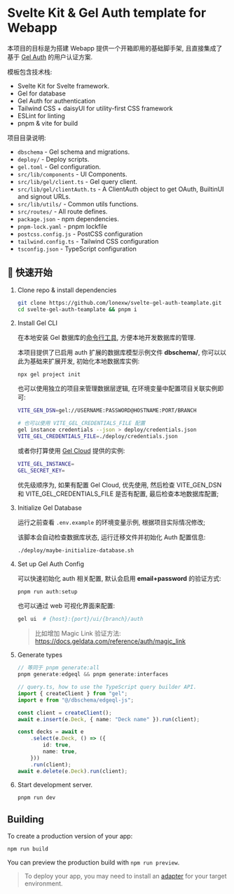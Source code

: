 # Svelte Kit & Gel Auth template for Webapp

本项目的目标是为搭建 Webapp 提供一个开箱即用的基础脚手架, 且直接集成了基于 [Gel Auth](https://zaizhao.github.io/core/gel/auth.html) 的用户认证方案.

模板包含技术栈:
- Svelte Kit for Svelte framework.
- Gel for database
- Gel Auth for authentication
- Tailwind CSS + daisyUI for utility-first CSS framework
- ESLint for linting
- pnpm & vite for build

项目目录说明:
- `dbschema` - Gel schema and migrations.
- `deploy/` - Deploy scripts.
- `gel.toml` - Gel configuration.
- `src/lib/components` - UI Components.
- `src/lib/gel/client.ts` -  Gel query client.
- `src/lib/gel/clientAuth.ts` - A ClientAuth object to get OAuth, BuiltinUI and signout URLs.
- `src/lib/utils/` - Common utils functions.
- `src/routes/` - All route defines.
- `package.json` - npm dependencies.
- `pnpm-lock.yaml` - pnpm lockfile
- `postcss.config.js` - PostCSS configuration
- `tailwind.config.ts` - Tailwind CSS configuration
- `tsconfig.json` - TypeScript configuration

## 🚀 快速开始

1. Clone repo & install dependencies

    ```bash
    git clone https://github.com/lonexw/svelte-gel-auth-teamplate.git
    cd svelte-gel-auth-teamplate && pnpm i
    ```

2. Install Gel CLI

    在本地安装 Gel 数据库的[命令行工具](https://zaizhao.github.io/core/gel/cli.html), 方便本地开发数据库的管理.

    本项目提供了已启用 auth 扩展的数据库模型示例文件 **dbschema/**, 你可以以此为基础来扩展开发, 初始化本地数据库实例:

    ```bash
    npx gel project init
    ```

    也可以使用独立的项目来管理数据层逻辑, 在环境变量中配置项目关联实例即可:

    ```bash
    VITE_GEN_DSN=gel://USERNAME:PASSWORD@HOSTNAME:PORT/BRANCH

    # 也可以使用 VITE_GEL_CREDENTIALS_FILE 配置
    gel instance credentials --json > deploy/credentials.json
    VITE_GEL_CREDENTIALS_FILE=./deploy/credentials.json
    ```

    或者你打算使用 [Gel Cloud](https://docs.geldata.com/cloud) 提供的实例:

    ```bash
    VITE_GEL_INSTANCE=
    GEL_SECRET_KEY=
    ```
    优先级顺序为, 如果有配置 Gel Cloud, 优先使用, 然后检查 VITE_GEN_DSN 和 VITE_GEL_CREDENTIALS_FILE 是否有配置, 最后检查本地数据库配置;
3. Initialize Gel Database

    运行之前查看 `.env.example` 的环境变量示例, 根据项目实际情况修改;

    该脚本会自动检查数据库状态, 运行迁移文件并初始化 Auth 配置信息:

    ```bash
    ./deploy/maybe-initialize-database.sh
    ```

4. Set up Gel Auth Config

    可以快速初始化 auth 相关配置, 默认会启用 **email+password** 的验证方式:

    ```bash
    pnpm run auth:setup
    ```

    也可以通过 web 可视化界面来配置:

    ```bash
    gel ui  # {host}:{port}/ui/{branch}/auth
    ```

    > 比如增加 Magic Link 验证方法: https://docs.geldata.com/reference/auth/magic_link 

5. Generate types 

    ```typescript
    // 等同于 pnpm generate:all
    pnpm generate:edgeql && pnpm generate:interfaces

    // query.ts, how to use the TypeScript query builder API.
    import { createClient } from "gel";
    import e from "@/dbschema/edgeql-js";

    const client = createClient();
    await e.insert(e.Deck, { name: "Deck name" }).run(client);

    const decks = await e
        .select(e.Deck, () => ({
            id: true,
            name: true,
        }))
        .run(client);
    await e.delete(e.Deck).run(client);
    ```

6. Start development server.

    ```bash
    pnpm run dev
    ```

## Building

To create a production version of your app:

```bash
npm run build
```

You can preview the production build with `npm run preview`.

> To deploy your app, you may need to install an [adapter](https://svelte.dev/docs/kit/adapters) for your target environment.
